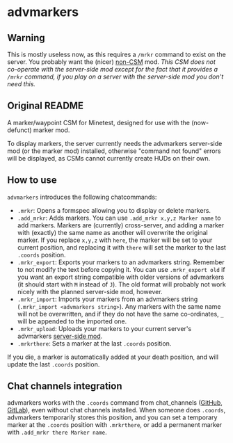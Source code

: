 # advmarkers

## Warning

This is mostly useless now, as this requires a `/mrkr` command to exist on the
server. You probably want the (nicer)
[non-CSM](https://git.minetest.land/luk3yx/advmarkers) mod. *This CSM does not
co-operate with the server-side mod except for the fact that it provides a
`/mrkr` command, if you play on a server with the server-side mod you don't
need this.*

## Original README

A marker/waypoint CSM for Minetest, designed for use with the (now-defunct) marker mod.

To display markers, the server currently needs the advmarkers server-side mod (or the marker mod) installed,
otherwise "command not found" errors will be displayed, as CSMs cannot currently
create HUDs on their own.

## How to use

`advmarkers` introduces the following chatcommands:

 - `.mrkr`: Opens a formspec allowing you to display or delete markers.
 - `.add_mrkr`: Adds markers. You can use `.add_mrkr x,y,z Marker name` to add markers. Markers are (currently) cross-server, and adding a marker with (exactly) the same name as another will overwrite the original marker. If you replace `x,y,z` with `here`, the marker will be set to your current position, and replacing it with `there` will set the marker to the last `.coords` position.
 - `.mrkr_export`: Exports your markers to an advmarkers string. Remember to not modify the text before copying it. You can use `.mrkr_export old` if you want an export string compatible with older versions of advmarkers (it should start with `M` instead of `J`). The old format will probably not work nicely with the planned server-side mod, however.
 - `.mrkr_import`: Imports your markers from an advmarkers string (`.mrkr_import <advmarkers string>`). Any markers with the same name will not be overwritten, and if they do not have the same co-ordinates, `_` will be appended to the imported one.
 - `.mrkr_upload`: Uploads your markers to your current server's advmarkers
    [server-side mod].
 - `.mrkrthere`: Sets a marker at the last `.coords` position.

If you die, a marker is automatically added at your death position, and will
update the last `.coords` position.

## Chat channels integration

advmarkers works with the `.coords` command from chat_channels ([GitHub],
[GitLab]), even without chat channels installed. When someone does `.coords`,
advmarkers temporarily stores this position, and you can set a temporary marker
at the `.coords` position with `.mrkrthere`, or add a permanent marker with
`.add_mrkr there Marker name`.

[GitHub]: https://github.com/luk3yx/minetest-chat_channels
[GitLab]: https://gitlab.com/luk3yx/minetest-chat_channels
[server-side mod]: https://git.minetest.land/luk3yx/advmarkers
